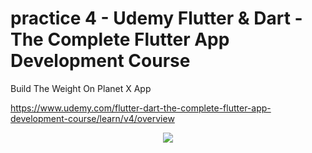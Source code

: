 # practice 4 - Udemy Flutter & Dart - The Complete Flutter App Development Course
Build The Weight On Planet X App

<https://www.udemy.com/flutter-dart-the-complete-flutter-app-development-course/learn/v4/overview>

<p align="center">
  <img src="https://user-images.githubusercontent.com/28642472/43048703-06395152-8e27-11e8-9f25-e538aae9d6c6.png">
</p>
